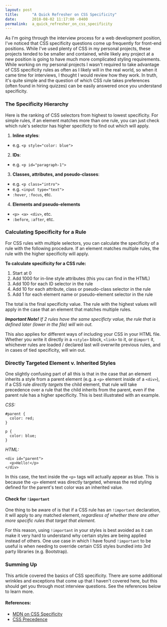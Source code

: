 ```yaml
---
layout: post
title:      "A Quick Refresher on CSS Specificity"
date:       2018-08-02 11:17:00 -0400
permalink:  a_quick_refresher_on_css_specificity
---
```


As I'm going through the interview process for a web development position, I've noticed that CSS specificity questions come up frequently for front-end positions. While I've used plenty of CSS in my personal projects, these projects tended to be smaller and contained, while likely any project at a new position is going to have much more complicated styling requirements. While working on my personal projects I wasn't required to take advantage of CSS specificity rules as often as I likely will in the real world, so when it came time for interviews, I thought I would review how they work. In truth, it's quite simple and the question of which CSS rule takes preferences (often found in hiring quizzes) can be easily answered once you understand specificity.

### The Specificity Hierarchy

Here is the ranking of CSS selectors from highest to lowest specificity. For simple rules, if an element matches more than one rule, you can just check which rule's selector has higher specificty to find out which will apply.

1. **Inline styles**:
  * e.g. `<p style="color: blue">`
2. **IDs**:
  * e.g. `<p id="paragraph-1">`
3. **Classes, attributes, and pseudo-classes**:
  * e.g. `<p class="intro">`
  * e.g. `<input type="text">`
  * `:hover`, `:focus`, etc.
4. **Elements and pseudo-elements**
  * `<p> <a> <div>`, etc.
  * `:before`, `:after`, etc.

### Calculating Specificity for a Rule
For CSS rules with multiple selectors, you can calculate the specificity of a rule with the following procedure. If an element matches multiple rules, the rule with the higher specificity will apply.

**To calculate specificity for a CSS rule:**
1. Start at 0
2. Add 1000 for in-line style attributes (this you can find in the HTML)
3. Add 100 for each ID selector in the rule
4. Add 10 for each attribute, class or pseudo-class selector in the rule
5. Add 1 for each element name or pseudo-element selector in the rule

The total is the final specificity value. The rule with the highest values will apply in the case that an element that matches multiple rules.

_**Important Note!** If 2 rules have the same specificty value, the rule that is defined later (lower in the file) will win out._

This also applies for different ways of including your CSS in your HTML file. Whether you write it directly in a `<style>` block, `<link>` to it, or `@import` it, whichever rules are loaded / declared last will overwrite previous rules, and in cases of tied specificity, will win out.

### Directly Targeted Element v. Inherited Styles
One slightly confusing part of all this is that in the case that an element inherits a style from a parent element (e.g. a `<p>` element inside of a `<div>`), if a CSS rule _directly targets_ the child element, that rule will take precedence over a rule that the child inherits from the parent, even if the parent rule has a higher specificity. This is best illustrated with an example.

_CSS:_
```
#parent {
  color: red;
}

p {
  color: blue;
}
```

_HTML:_
```
<div id="parent">
  <p>Hello!</p>
</div>
```

In this case, the text inside the `<p>` tags will actually appear as blue. This is because the `<p>` element was directly targeted, whereas the red styling defined for the parent's text color was an inherited value.

#### Check for `!important`
One thing to be aware of is that if a CSS rule has an  `!important` declaration, it will apply to any matched element, _regardless of whether there are other more specific rules that target that element._

For this reason, using `!important` in your styles is best avoided as it can make it very hard to understand why certain styles are being applied instead of others. One use case in which I have found `!important` to be useful is when needing to override certain CSS styles bundled into 3rd party libraries (e.g. Bootstrap).

### Summing Up
This article covered the basics of CSS specificity. There are some additional wrinkles and exceptions that come up that I haven't covered here, but this should get you through most interview questions. See the references below to learn more.

#### References:
- [MDN on CSS Specificity](https://developer.mozilla.org/en-US/docs/Web/CSS/Specificity)
- [CSS Precedence](https://css-tricks.com/precedence-css-order-css-matters/)
